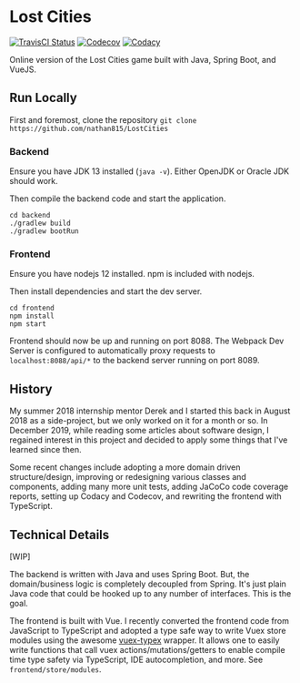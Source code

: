 # Lost Cities

[![TravisCI Status](https://travis-ci.org/nathan815/LostCities.svg?branch=master)](https://travis-ci.org/nathan815/LostCities)
[![Codecov](https://codecov.io/gh/nathan815/LostCities/branch/master/graph/badge.svg)](https://codecov.io/gh/nathan815/LostCities)
[![Codacy](https://api.codacy.com/project/badge/Grade/410d3531a0ee4e7eb87a19b071f34f29)](https://www.codacy.com/manual/nathan815/LostCities?utm_source=github.com&amp;utm_medium=referral&amp;utm_content=nathan815/LostCities&amp;utm_campaign=Badge_Grade)

Online version of the Lost Cities game built with Java, Spring Boot, and VueJS.

## Run Locally
First and foremost, clone the repository `git clone https://github.com/nathan815/LostCities`

### Backend
Ensure you have JDK 13 installed (`java -v`). Either OpenJDK or Oracle JDK should work.

Then compile the backend code and start the application.
```
cd backend
./gradlew build
./gradlew bootRun
```

### Frontend
Ensure you have nodejs 12 installed. npm is included with nodejs. 

Then install dependencies and start the dev server.
```
cd frontend
npm install
npm start
```

Frontend should now be up and running on port 8088. The Webpack Dev Server is configured to automatically proxy requests to `localhost:8088/api/*` to the backend server running on port 8089.

## History
My summer 2018 internship mentor Derek and I started this back in August 2018 as a side-project, but we only worked on it for a month or so. In December 2019, while reading some articles about software design, I regained interest in this project and decided to apply some things that I've learned since then. 

Some recent changes include adopting a more domain driven structure/design, improving or redesigning various classes and components, adding many more unit tests, adding JaCoCo code coverage reports, setting up Codacy and Codecov, and rewriting the frontend with TypeScript.

## Technical Details
[WIP]

The backend is written with Java and uses Spring Boot. But, the domain/business logic is completely decoupled from Spring. It's just plain Java code that could be hooked up to any number of interfaces. This is the goal.

The frontend is built with Vue. I recently converted the frontend code from JavaScript to TypeScript and adopted a type safe way to write Vuex store modules using the awesome [vuex-typex](https://github.com/mrcrowl/vuex-typex) wrapper. It allows one to easily write functions that call vuex actions/mutations/getters to enable compile time type safety via TypeScript, IDE autocompletion, and more. See `frontend/store/modules`.
